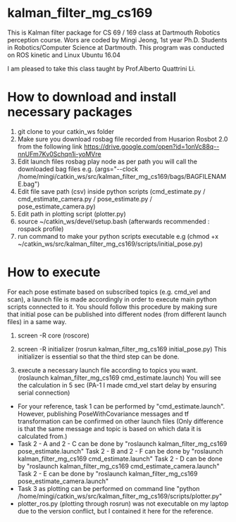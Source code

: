 # kalman_filter_mg_cs169
This is Kalman filter package for CS 69 / 169 class at Dartmouth Robotics perception course.
Wors are coded by Mingi Jeong, 1st year Ph.D. Students in Robotics/Computer Science at Dartmouth. This program was conducted on ROS kinetic and Linux Ubuntu 16.04

I am pleased to take this class taught by Prof.Alberto Quattrini Li.

# How to download and install necessary packages

1. git clone to your catkin_ws folder
2. Make sure you download rosbag file recorded from Husarion Rosbot 2.0 from the following link
   https://drive.google.com/open?id=1onVc88q--nnUFm7Kv0Schqn1i-yoMVre
3. Edit launch files rosbag play node as per path you will call the downloaded bag files
    e.g. (args="--clock /home/mingi/catkin_ws/src/kalman_filter_mg_cs169/bags/BAGFILENAME.bag")
4. Edit file save path (csv) inside python scripts (cmd_estimate.py / cmd_estimate_camera.py / pose_estimate.py / pose_estimate_camera.py)
5. Edit path in plotting script (plotter.py)
6. source ~/catkin_ws/devel/setup.bash (afterwards recommended : rospack profile)
7. run command to make your python scripts executable e.g (chmod +x ~/catkin_ws/src/kalman_filter_mg_cs169/scripts/initial_pose.py)

# How to execute

For each pose estimate based on subscribed topics (e.g. cmd_vel and scan), a launch file is made accordingly
in order to execute main python scripts connected to it. You should follow this procedure by making sure that
initial pose can be published into different nodes (from different launch files) in a same way.

1. screen -R core (roscore)
2. screen -R initializer (rosrun kalman_filter_mg_cs169 initial_pose.py)
This initializer is essential so that the third step can be done.

3. execute a necessary launch file according to topics you want. (roslaunch kalman_filter_mg_cs169 cmd_estimate.launch)
You will see the calculation in 5 sec (PA-1 I made cmd_vel start delay by ensuring serial connection)
* For your reference, task 1 can be performed by "cmd_estimate.launch". However, publishing PoseWithCovariance messages and
tf transformation can be confirmed on other launch files (Only difference is that the same message and topic is based on which data it
is calculated from.)
* Task 2 - A and 2 - C can be done by "roslaunch kalman_filter_mg_cs169 pose_estimate.launch"
Task 2 - B and 2 - F can be done by "roslaunch kalman_filter_mg_cs169 cmd_estimate.launch"
Task 2 - D can be done by "roslaunch kalman_filter_mg_cs169 cmd_estimate_camera.launch"
Task 2 - E can be done by "roslaunch kalman_filter_mg_cs169 pose_estimate_camera.launch"
* Task 3 as plotting can be performed on command line "python /home/mingi/catkin_ws/src/kalman_filter_mg_cs169/scripts/plotter.py"
* plotter_ros.py (plotting through rosrun) was not executable on my laptop due to the version conflict, but I contained it here for the reference.
